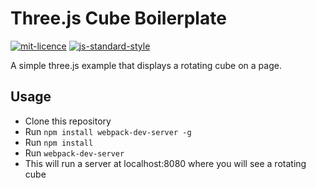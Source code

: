 # Three.js Cube Boilerplate

[![mit-licence](http://img.shields.io/:license-mit-blue.svg)](http://opensource.org/licenses/MIT) [![js-standard-style](https://img.shields.io/badge/code%20style-standard-brightgreen.svg?style=flat)](https://github.com/feross/standard)

A simple three.js example that displays a rotating cube on a page.

## Usage

 - Clone this repository
 - Run `npm install webpack-dev-server -g`
 - Run `npm install`
 - Run `webpack-dev-server`
 - This will run a server at localhost:8080 where you will see a rotating cube
